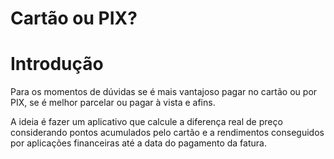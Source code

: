 # Cartão ou PIX?

# Introdução

Para os momentos de dúvidas se é mais vantajoso pagar no cartão ou por PIX, se é melhor parcelar ou pagar à vista e
afins.

A ideia é fazer um aplicativo que calcule a diferença real de preço considerando pontos acumulados pelo cartão e a
rendimentos conseguidos por aplicações financeiras até a data do pagamento da fatura.
